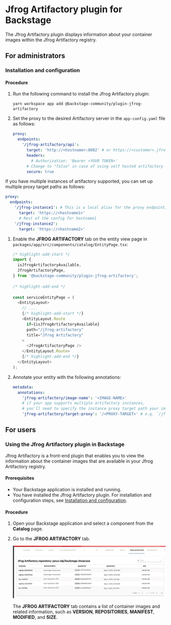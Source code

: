 # Jfrog Artifactory plugin for Backstage

The Jfrog Artifactory plugin displays information about your container images within the Jfrog Artifactory registry.

## For administrators

### Installation and configuration

#### Procedure

1. Run the following command to install the Jfrog Artifactory plugin:

   ```console
   yarn workspace app add @backstage-community/plugin-jfrog-artifactory
   ```

1. Set the proxy to the desired Artifactory server in the `app-config.yaml` file as follows:

   ```yaml title="app-config.yaml"
   proxy:
     endpoints:
       '/jfrog-artifactory/api':
         target: 'http://<hostname>:8082' # or https://<customer>.jfrog.io
         headers:
           # Authorization: 'Bearer <YOUR TOKEN>'
         # Change to "false" in case of using self hosted artifactory instance with a self-signed certificate
         secure: true
   ```

If you have multiple instances of artifactory supported, you can set up multiple proxy target paths as follows:

```yaml title="app-config.yaml"
proxy:
  endpoints:
    '/jfrog-instance1': # This is a local alias for the proxy endpoint, not the actual Artifactory hostname
      target: 'https://<hostname1>'
      # Rest of the config for hostname1
    '/jfrog-instance2': 
      target: 'https://<hostname2>'
```

1. Enable the **JFROG ARTIFACTORY** tab on the entity view page in `packages/app/src/components/catalog/EntityPage.tsx`:

   ```ts title="packages/app/src/components/catalog/EntityPage.tsx"
   /* highlight-add-start */
   import {
     isJfrogArtifactoryAvailable,
     JfrogArtifactoryPage,
   } from '@backstage-community/plugin-jfrog-artifactory';

   /* highlight-add-end */

   const serviceEntityPage = (
     <EntityLayout>
       // ...
       {/* highlight-add-start */}
       <EntityLayout.Route
         if={isJfrogArtifactoryAvailable}
         path="/jfrog-artifactory"
         title="Jfrog Artifactory"
       >
         <JfrogArtifactoryPage />
       </EntityLayout.Route>
       {/* highlight-add-end */}
     </EntityLayout>
   );
   ```

1. Annotate your entity with the following annotations:

   ```yaml title="catalog-info.yaml"
   metadata:
     annotations:
       'jfrog-artifactory/image-name': '<IMAGE-NAME>'
       # if your app supports multiple artifactory instances,
       # you'll need to specify the instance proxy target path your image belongs to
       'jfrog-artifactory/target-proxy': '/<PROXY-TARGET>' # e.g. `/jfrog-instance1` from the example above
   ```

## For users

### Using the Jfrog Artifactory plugin in Backstage

Jfrog Artifactory is a front-end plugin that enables you to view the information about the container images that are available in your Jfrog Artifactory registry.

#### Prerequisites

- Your Backstage application is installed and running.
- You have installed the Jfrog Artifactory plugin. For installation and configuration steps, see [Installation and configuration](#installation-and-configuration).

#### Procedure

1. Open your Backstage application and select a component from the **Catalog** page.

1. Go to the **JFROG ARTIFACTORY** tab.

   ![jfrog-tab](./images/jfrog-plugin-user1.png)

   The **JFROG ARTIFACTORY** tab contains a list of container images and related information, such as **VERSION**, **REPOSITORIES**, **MANIFEST**, **MODIFIED**, and **SIZE**.

